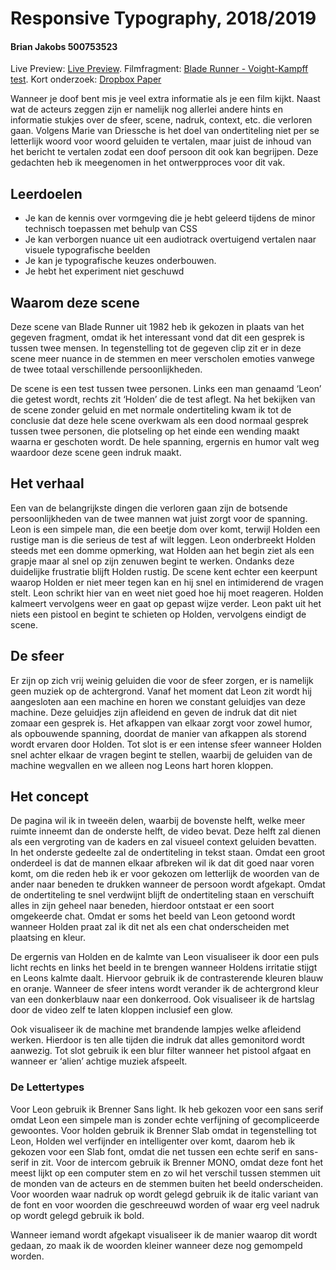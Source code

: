 # Responsive Typography, 2018/2019
#### Brian Jakobs 500753523

Live Preview: [Live Preview](https://brianjakobs.github.io/web-typography-18-19/closed-captions/).
Filmfragment: [Blade Runner - Voight-Kampff test](https://youtu.be/Umc9ezAyJv0).
Kort onderzoek: [Dropbox Paper](https://paper.dropbox.com/doc/Webanimation--AdrUduRdZt9Nr3AwEKi8OyqNAQ-RQN1lpkkazV241B30lkJ3)

Wanneer je doof bent mis je veel extra informatie als je een film kijkt. Naast wat de acteurs zeggen zijn er namelijk nog allerlei andere hints en informatie stukjes over de sfeer, scene, nadruk, context, etc. die verloren gaan. Volgens Marie van Driessche is het doel van ondertiteling niet per se letterlijk woord voor woord geluiden te vertalen, maar juist de inhoud van het bericht te vertalen zodat een doof persoon dit ook kan begrijpen. Deze gedachten heb ik meegenomen in het ontwerpproces voor dit vak.

## Leerdoelen

- Je kan de kennis over vormgeving die je hebt geleerd tijdens de minor technisch toepassen met behulp van CSS
- Je kan verborgen nuance uit een audiotrack overtuigend vertalen naar visuele typografische beelden
- Je kan je typografische keuzes onderbouwen.
- Je hebt het experiment niet geschuwd

## Waarom deze scene

Deze scene van Blade Runner uit 1982 heb ik gekozen in plaats van het gegeven fragment, omdat ik het interessant vond dat dit een gesprek is tussen twee mensen. In tegenstelling tot de gegeven clip zit er in deze scene meer nuance in de stemmen en meer verscholen emoties vanwege de twee totaal verschillende persoonlijkheden.

De scene is een test tussen twee personen. Links een man genaamd ‘Leon’ die getest wordt, rechts zit ‘Holden’ die de test aflegt. Na het bekijken van de scene zonder geluid en met normale ondertiteling kwam ik tot de conclusie dat deze hele scene overkwam als een dood normaal gesprek tussen twee personen, die plotseling op het einde een wending maakt waarna er geschoten wordt. De hele spanning, ergernis en humor valt weg waardoor deze scene geen indruk maakt.


## Het verhaal

Een van de belangrijkste dingen die verloren gaan zijn de botsende persoonlijkheden van de twee mannen wat juist zorgt voor de spanning. Leon is een simpele man, die een beetje dom over komt, terwijl Holden een rustige man is die serieus de test af wilt leggen. Leon onderbreekt Holden steeds met een domme opmerking, wat Holden aan het begin ziet als een grapje maar al snel op zijn zenuwen begint te werken. Ondanks deze duidelijke frustratie blijft Holden rustig. De scene kent echter een keerpunt waarop Holden er niet meer tegen kan en hij snel en intimiderend de vragen stelt. Leon schrikt hier van en weet niet goed hoe hij moet reageren. Holden kalmeert vervolgens weer en gaat op gepast wijze verder. Leon pakt uit het niets een pistool en begint te schieten op Holden, vervolgens eindigt de scene.

## De sfeer

Er zijn op zich vrij weinig geluiden die voor de sfeer zorgen, er is namelijk geen muziek op de achtergrond. Vanaf het moment dat Leon zit wordt hij aangesloten aan een machine en horen we constant geluidjes van deze machine. Deze geluidjes zijn afleidend en geven de indruk dat dit niet zomaar een gesprek is. Het afkappen van elkaar zorgt voor zowel humor, als opbouwende spanning, doordat de manier van afkappen als storend wordt ervaren door Holden. Tot slot is er een intense sfeer wanneer Holden snel achter elkaar de vragen begint te stellen, waarbij de geluiden van de machine wegvallen en we alleen nog Leons hart horen kloppen.

## Het concept

De pagina wil ik in tweeën delen, waarbij de bovenste helft, welke meer ruimte inneemt dan de onderste helft, de video bevat. Deze helft zal dienen als een vergroting van de kaders en zal visueel context geluiden bevatten. In het onderste gedeelte zal de ondertiteling in tekst staan. Omdat een groot onderdeel is dat de mannen elkaar afbreken wil ik dat dit goed naar voren komt, om die reden heb ik er voor gekozen om letterlijk de woorden van de ander naar beneden te drukken wanneer de persoon wordt afgekapt. Omdat de ondertiteling te snel verdwijnt blijft de ondertiteling staan en verschuift alles in zijn geheel naar beneden, hierdoor ontstaat er een soort omgekeerde chat. Omdat er soms het beeld van Leon getoond wordt wanneer Holden praat zal ik dit net als een chat onderscheiden met plaatsing en kleur.

De ergernis van Holden en de kalmte van Leon visualiseer ik door een puls licht rechts en links het beeld in te brengen wanneer Holdens irritatie stijgt en Leons kalmte daalt. Hiervoor gebruik ik de contrasterende kleuren blauw en oranje. Wanneer de sfeer intens wordt verander ik de achtergrond kleur van een donkerblauw naar een donkerrood. Ook visualiseer ik de hartslag door de video zelf te laten kloppen inclusief een glow.

Ook visualiseer ik de machine met brandende lampjes welke afleidend werken. Hierdoor is ten alle tijden die indruk dat alles gemonitord wordt aanwezig. Tot slot gebruik ik een blur filter wanneer het pistool afgaat en wanneer er ‘alien’ achtige muziek afspeelt.


### De Lettertypes

Voor Leon gebruik ik Brenner Sans light. Ik heb gekozen voor een sans serif omdat Leon een simpele man is zonder echte verfijning of gecompliceerde gewoontes. Voor holden gebruik ik Brenner Slab omdat in tegenstelling tot Leon, Holden wel verfijnder en intelligenter over komt, daarom heb ik gekozen voor een Slab font, omdat die net tussen een echte serif en sans-serif in zit. Voor de intercom gebruik ik Brenner MONO, omdat deze font het meest lijkt op een computer stem en zo wil het verschil tussen stemmen uit de monden van de acteurs en de stemmen buiten het beeld onderscheiden. Voor woorden waar nadruk op wordt gelegd gebruik ik de italic variant van de font en voor woorden die geschreeuwd worden of waar erg veel nadruk op wordt gelegd gebruik ik bold.

Wanneer iemand wordt afgekapt visualiseer ik de manier waarop dit wordt gedaan, zo maak ik de woorden kleiner wanneer deze nog gemompeld worden.
